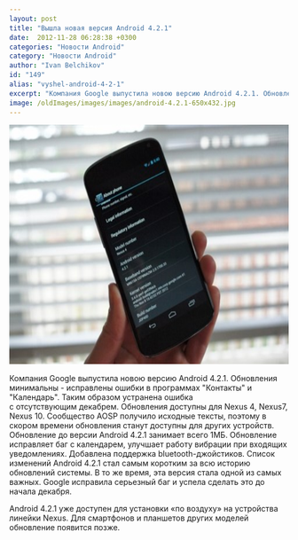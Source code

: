 ```yaml
---
layout: post
title: "Вышла новая версия Android 4.2.1"
date:  2012-11-28 06:28:38 +0300
categories: "Новости Android"
category: "Новости Android"
author: "Ivan Belchikov"
id: "149"
alias: "vyshel-android-4-2-1"
excerpt: "Компания Google выпустила новою версию Android 4.2.1. Обновления минимальны - исправлены ошибки в программах Контакты и Календарь. Таким образом устранена ошибка с отсутствующим декабрем. Обновления доступны для Nexus 4, Nexus7, Nexus 10. Сообщество AOSP получило исходные тексты, поэтому в скором времени обновления станут доступны для других устройств."
image: /oldImages/images/images/android-4.2.1-650x432.jpg
---
```

<img  src="/oldImages/images/images/android-4.2.1-650x432.jpg" alt="" title="Android 4.2.1 update Nexus 4" width="650" height="432" >

Компания Google выпустила новою версию Android 4.2.1. Обновления минимальны - исправлены ошибки в программах "Контакты" и "Календарь". Таким образом устранена ошибка с отсутствующим декабрем. Обновления доступны для Nexus 4, Nexus7, Nexus 10. Сообщество AOSP получило исходные тексты, поэтому в скором времени обновления станут доступны для других устройств.
Обновление до версии Android 4.2.1 занимает всего 1MБ. Обновление исправляет баг с календарем, улучшает работу вибрации при входящих уведомлениях. Добавлена поддержка bluetooth-джойстиков.
Список изменений Android 4.2.1 стал самым коротким за всю историю обновлений системы. В то же время, эта версия стала одной из самых важных. Google исправила серьезный баг и успела сделать это до начала декабря.

Android 4.2.1 уже доступен для установки «по воздуху» на устройства линейки Nexus. Для смартфонов и планшетов других моделей обновление появится позже. 

 
